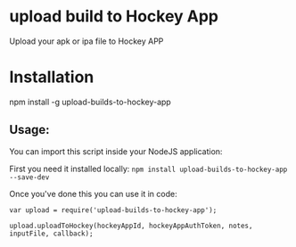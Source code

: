 # upload build to Hockey App
Upload your apk or ipa file to Hockey APP

# Installation
npm install -g upload-builds-to-hockey-app


## Usage:

You can import this script inside your NodeJS application:

First you need it installed locally:
`npm install upload-builds-to-hockey-app --save-dev`

Once you've done this you can use it in code:

```
var upload = require('upload-builds-to-hockey-app');

upload.uploadToHockey(hockeyAppId, hockeyAppAuthToken, notes, inputFile, callback);

```
